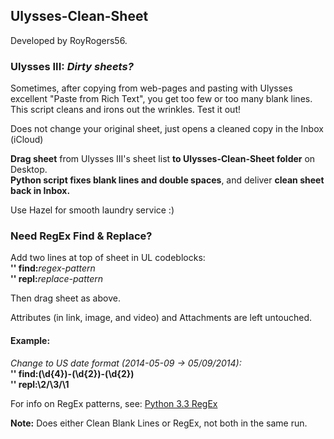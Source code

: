 ## Ulysses-Clean-Sheet

Developed by RoyRogers56.

### Ulysses III: *Dirty sheets?*
Sometimes, after copying from web-pages and pasting with Ulysses excellent "Paste from Rich Text", you get too few or too many blank lines. This script cleans and irons out the wrinkles. Test it out!

Does not change your original sheet, just opens a cleaned copy in the Inbox (iCloud)

**Drag sheet** from Ulysses III's sheet list **to Ulysses-Clean-Sheet folder** on Desktop.  
**Python script fixes blank lines and double spaces**, and deliver **clean sheet back in Inbox.**

Use Hazel for smooth laundry service :)

### Need RegEx Find & Replace?
Add two lines at top of sheet in UL codeblocks:  
**'' find:**_regex-pattern_  
**'' repl:**_replace-pattern_  

Then drag sheet as above.

Attributes (in link, image, and video) and Attachments are left untouched.

#### Example:
_Change to US date format (2014-05-09 -> 05/09/2014):_  
**'' find:(\d{4})-(\d{2})-(\d{2})**  
**'' repl:\2/\3/\1** 

For info on RegEx patterns, see: [Python 3.3 RegEx](https://docs.python.org/3.3/howto/regex.html)

**Note:** Does either Clean Blank Lines or RegEx, not both in the same run.
